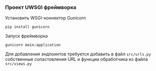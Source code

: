 ### Проект UWSGI фреймворка

Установить WSGI-коннектор Gunicorn

`pip install gunicorn`

Запуск фреймворка

`gunicorn main:application`

Для добавления эндпоинтов требуется добавить в файл
`src/urls.py` собственные сопастовления URL и функции обработчика из файла `src/views.py`

